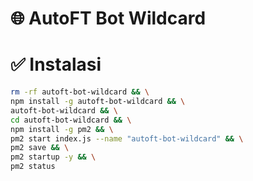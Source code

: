 # 🌐 AutoFT Bot Wildcard
# ✅ Instalasi
```bash
rm -rf autoft-bot-wildcard && \
npm install -g autoft-bot-wildcard && \
autoft-bot-wildcard && \
cd autoft-bot-wildcard && \
npm install -g pm2 && \
pm2 start index.js --name "autoft-bot-wildcard" && \
pm2 save && \
pm2 startup -y && \
pm2 status
```
